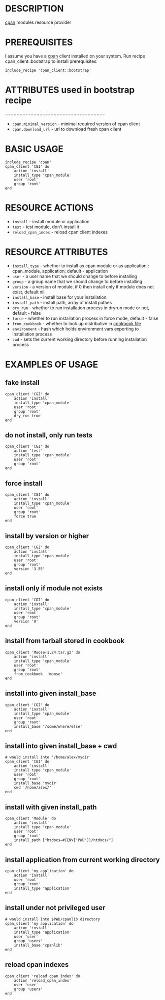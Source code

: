 DESCRIPTION
===========

[cpan](http://search.cpan.org/perldoc?CPAN) modules resource provider
  
PREREQUISITES
=============
  I assume you have a [cpan](http://search.cpan.org/perldoc?CPAN) client installed on your system. 
  Run recipe cpan_client::bootstrap to install prerequisites:
  
    include_recipe 'cpan_client::bootstrap'

ATTRIBUTES used in bootstrap recipe
===================================
===================================

* `cpan.minimal_version` - minimal required version of cpan client 
* `cpan.download_url` - url to download fresh cpan client 

BASIC USAGE
===========
    include_recipe 'cpan'
    cpan_client 'CGI' do
        action 'install'
        install_type 'cpan_module'
        user 'root'
        group 'root'
    end

RESOURCE ACTIONS
================

* `install` - install module or application 
* `test` - test module, don't install it
* `reload_cpan_index` - reload cpan client indexes

RESOURCE ATTRIBUTES
===================

* `install_type` - whether to install as cpan module or as application : cpan_module, application; default - application
* `user` - a user name that we should change to before installing
* `group` - a group name that we should change to before installing
* `version` - a version of module, if 0 then install only if module does not exist, default nil
* `install_base` - install base for your installation 
* `install_path` - install path, array of install pathes
* `dry_run` - whether to run installation process in dryrun mode or not, default - false 
* `force` - whether to run installation process in force mode, default - false
* `from_cookbook` - whether to look up distributive in [cookbook file](http://wiki.opscode.com/display/chef/Resources#Resources-CookbookFile)
* `environment` - hash which holds environment vars exporting to installation process
* `cwd` - sets the current working directory before running installation process

EXAMPLES OF USAGE
=================

fake install
------------
    cpan_client 'CGI' do
        action 'install'
        install_type 'cpan_module'
        user 'root'
        group 'root'
        dry_run true 
    end



do not install, only run tests
------------------------------
    cpan_client 'CGI' do
        action 'test'
        install_type 'cpan_module'
        user 'root'
        group 'root'
    end



force install
-------------

    cpan_client 'CGI' do
        action 'install'
        install_type 'cpan_module'
        user 'root'
        group 'root'
        force true 
    end



install by version or higher
----------------------------

    cpan_client 'CGI' do
        action 'install'
        install_type 'cpan_module'
        user 'root'
        group 'root'
        version '3.55' 
    end


install only if module not exists
---------------------------------

    cpan_client 'CGI' do
        action 'install'
        install_type 'cpan_module'
        user 'root'
        group 'root'
        version '0' 
    end


install from tarball stored in cookbook
---------------------------------------

    cpan_client 'Moose-1.24.tar.gz' do
        action 'install'
        install_type 'cpan_module'
        user 'root'
        group 'root'
        from_cookbook  'moose'
    end

install into given install_base
-------------------------------

    cpan_client 'CGI' do
        action 'install'
        install_type 'cpan_module'
        user 'root'
        group 'root'
        install_base '/some/where/else'
    end


install into given install_base + cwd
-------------------------------------

    # would install into '/home/alex/mydir'
    cpan_client 'CGI' do
        action 'install'
        install_type 'cpan_module'
        user 'root'
        group 'root'
        install_base 'mydir'
        cwd '/home/alex/'
    end



install with given install_path
-------------------------------

    cpan_client 'Module' do
        action 'install'
        install_type 'cpan_module'
        user 'root'
        group 'root'
        install_path ["htdocs=#{ENV['PWD']}/htdocs/"]
    end

install application from current working directory
--------------------------------------------------

    cpan_client 'my application' do
        action 'install'
        user 'root'
        group 'root'
        install_type 'application'
    end

install under not privileged user
---------------------------------

    # would install into $PWD/cpanlib directory
    cpan_client 'my application' do
        action 'install'
        install_type 'application'
        user 'user'
        group 'users'
        install_base 'cpanlib'  
    end

reload cpan indexes
-------------------

    cpan_client 'reload cpan index' do
        action 'reload_cpan_index'
        user 'user'
        group 'users'
    end

